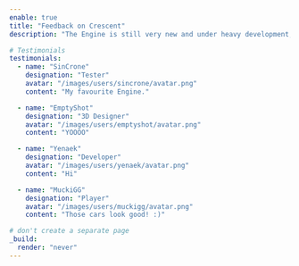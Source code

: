 ```yaml
---
enable: true
title: "Feedback on Crescent"
description: "The Engine is still very new and under heavy development, but we still have had a lot of people give their opinion about it so far 😇"

# Testimonials
testimonials:
  - name: "SinCrone"
    designation: "Tester"
    avatar: "/images/users/sincrone/avatar.png"
    content: "My favourite Engine."

  - name: "EmptyShot"
    designation: "3D Designer"
    avatar: "/images/users/emptyshot/avatar.png"
    content: "YOOOO"

  - name: "Yenaek"
    designation: "Developer"
    avatar: "/images/users/yenaek/avatar.png"
    content: "Hi"

  - name: "MuckiGG"
    designation: "Player"
    avatar: "/images/users/muckigg/avatar.png"
    content: "Those cars look good! :)"

# don't create a separate page
_build:
  render: "never"
---
```

